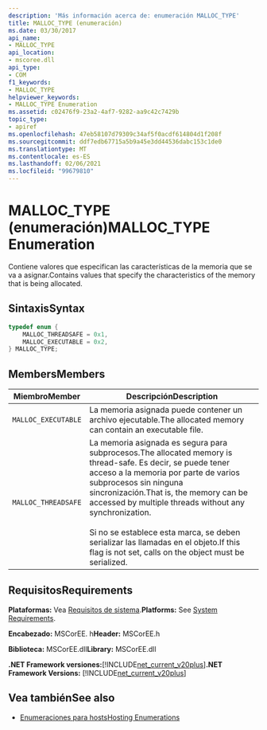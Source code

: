 ```yaml
---
description: 'Más información acerca de: enumeración MALLOC_TYPE'
title: MALLOC_TYPE (enumeración)
ms.date: 03/30/2017
api_name:
- MALLOC_TYPE
api_location:
- mscoree.dll
api_type:
- COM
f1_keywords:
- MALLOC_TYPE
helpviewer_keywords:
- MALLOC_TYPE Enumeration
ms.assetid: c02476f9-23a2-4af7-9282-aa9c42c7429b
topic_type:
- apiref
ms.openlocfilehash: 47eb58107d79309c34af5f0acdf614804d1f208f
ms.sourcegitcommit: ddf7edb67715a5b9a45e3dd44536dabc153c1de0
ms.translationtype: MT
ms.contentlocale: es-ES
ms.lasthandoff: 02/06/2021
ms.locfileid: "99679810"
---
```

# <a name="malloc_type-enumeration"></a><span data-ttu-id="ad181-103">MALLOC_TYPE (enumeración)</span><span class="sxs-lookup"><span data-stu-id="ad181-103">MALLOC_TYPE Enumeration</span></span>

<span data-ttu-id="ad181-104">Contiene valores que especifican las características de la memoria que se va a asignar.</span><span class="sxs-lookup"><span data-stu-id="ad181-104">Contains values that specify the characteristics of the memory that is being allocated.</span></span>  
  
## <a name="syntax"></a><span data-ttu-id="ad181-105">Sintaxis</span><span class="sxs-lookup"><span data-stu-id="ad181-105">Syntax</span></span>  
  
```cpp  
typedef enum {  
    MALLOC_THREADSAFE = 0x1,  
    MALLOC_EXECUTABLE = 0x2,  
} MALLOC_TYPE;  
```  
  
## <a name="members"></a><span data-ttu-id="ad181-106">Members</span><span class="sxs-lookup"><span data-stu-id="ad181-106">Members</span></span>  
  
|<span data-ttu-id="ad181-107">Miembro</span><span class="sxs-lookup"><span data-stu-id="ad181-107">Member</span></span>|<span data-ttu-id="ad181-108">Descripción</span><span class="sxs-lookup"><span data-stu-id="ad181-108">Description</span></span>|  
|------------|-----------------|  
|`MALLOC_EXECUTABLE`|<span data-ttu-id="ad181-109">La memoria asignada puede contener un archivo ejecutable.</span><span class="sxs-lookup"><span data-stu-id="ad181-109">The allocated memory can contain an executable file.</span></span>|  
|`MALLOC_THREADSAFE`|<span data-ttu-id="ad181-110">La memoria asignada es segura para subprocesos.</span><span class="sxs-lookup"><span data-stu-id="ad181-110">The allocated memory is thread-safe.</span></span> <span data-ttu-id="ad181-111">Es decir, se puede tener acceso a la memoria por parte de varios subprocesos sin ninguna sincronización.</span><span class="sxs-lookup"><span data-stu-id="ad181-111">That is, the memory can be accessed by multiple threads without any synchronization.</span></span><br /><br /> <span data-ttu-id="ad181-112">Si no se establece esta marca, se deben serializar las llamadas en el objeto.</span><span class="sxs-lookup"><span data-stu-id="ad181-112">If this flag is not set, calls on the object must be serialized.</span></span>|  
  
## <a name="requirements"></a><span data-ttu-id="ad181-113">Requisitos</span><span class="sxs-lookup"><span data-stu-id="ad181-113">Requirements</span></span>  

 <span data-ttu-id="ad181-114">**Plataformas:** Vea [Requisitos de sistema](../../get-started/system-requirements.md).</span><span class="sxs-lookup"><span data-stu-id="ad181-114">**Platforms:** See [System Requirements](../../get-started/system-requirements.md).</span></span>  
  
 <span data-ttu-id="ad181-115">**Encabezado:** MSCorEE. h</span><span class="sxs-lookup"><span data-stu-id="ad181-115">**Header:** MSCorEE.h</span></span>  
  
 <span data-ttu-id="ad181-116">**Biblioteca:** MSCorEE.dll</span><span class="sxs-lookup"><span data-stu-id="ad181-116">**Library:** MSCorEE.dll</span></span>  
  
 <span data-ttu-id="ad181-117">**.NET Framework versiones:**[!INCLUDE[net_current_v20plus](../../../../includes/net-current-v20plus-md.md)]</span><span class="sxs-lookup"><span data-stu-id="ad181-117">**.NET Framework Versions:** [!INCLUDE[net_current_v20plus](../../../../includes/net-current-v20plus-md.md)]</span></span>  
  
## <a name="see-also"></a><span data-ttu-id="ad181-118">Vea también</span><span class="sxs-lookup"><span data-stu-id="ad181-118">See also</span></span>

- [<span data-ttu-id="ad181-119">Enumeraciones para hosts</span><span class="sxs-lookup"><span data-stu-id="ad181-119">Hosting Enumerations</span></span>](hosting-enumerations.md)
